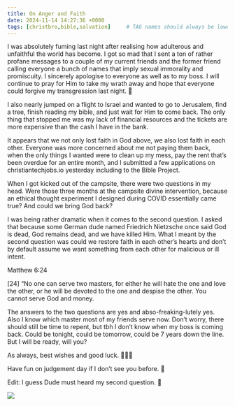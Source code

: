 ```yaml
---
title: On Anger and Faith
date: 2024-11-14 14:27:36 +0000
tags: [christbro,bible,salvation]     # TAG names should always be lowercase
---
```


I was absolutely fuming last night after realising how adulterous and unfaithful the world has become. I got so mad that I sent a ton of rather profane messages to a couple of my current friends and the former friend calling everyone a bunch of names that imply sexual immorality and promiscuity. I sincerely apologise to everyone as well as to my boss. I will continue to pray for Him to take my wrath away and hope that everyone could forgive my transgression last night. 🙏

I also nearly jumped on a flight to Israel and wanted to go to Jerusalem, find a tree, finish reading my bible, and just wait for Him to come back. The only thing that stopped me was my lack of financial resources and the tickets are more expensive than the cash I have in the bank.

It appears that we not only lost faith in God above, we also lost faith in each other. Everyone was more concerned about me not paying them back, when the only things I wanted were to clean up my mess, pay the rent that’s been overdue for an entire month, and I submitted a few applications on christiantechjobs.io yesterday including to the Bible Project.

When I got kicked out of the campsite, there were two questions in my head. Were those three months at the campsite divine intervention, because an ethical thought experiment I designed during COVID essentially came true? And could we bring God back?

I was being rather dramatic when it comes to the second question. I asked that because some German dude named Friedrich Nietzsche once said God is dead, God remains dead, and we have killed Him. What I meant by the second question was could we restore faith in each other’s hearts and don’t by default assume we want something from each other for malicious or ill intent.

Matthew 6:24

[24] “No one can serve two masters, for either he will hate the one and love the other, or he will be devoted to the one and despise the other. You cannot serve God and money.

The answers to the two questions are yes and abso-freaking-lutely yes. Also I know which master most of my friends serve now. Don’t worry, there should still be time to repent, but tbh I don’t know when my boss is coming back. Could be tonight, could be tomorrow, could be 7 years down the line. But I will be ready, will you?

As always, best wishes and good luck. 🙏🫶😘

Have fun on judgement day if I don’t see you before. 🙏

Edit: I guess Dude must heard my second question. 🤔

![](/225da8f3bfc7aa89a00e4bd067aa15a6.jpeg)